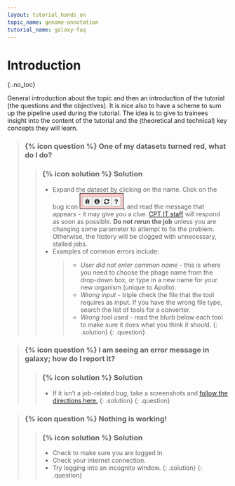 ```yaml
---
layout: tutorial_hands_on
topic_name: genome-annotation
tutorial_name: galaxy-faq
---
```


# Introduction
{:.no_toc}

<!-- This is a comment. -->

General introduction about the topic and then an introduction of the tutorial (the questions and the objectives). It is nice also to have a scheme to sum up the pipeline used during the tutorial. The idea is to give to trainees insight into the content of the tutorial and the (theoretical and technical) key concepts they will learn.

> ### {% icon question %} One of my datasets turned red, what do I do?
>    > ### {% icon solution %} Solution
>    > * Expand the dataset by clicking on the name. Click on the bug icon ![](../../images/galaxy-faq-screenshots/1_report_bug.png), and read the message that appears - it may give you a clue. [CPT IT staff](http://cpt.tamu.edu) will respond as soon as possible. **Do not rerun the job** unless you are changing some parameter to attempt to fix the problem. Otherwise, the history will be clogged with unnecessary, stalled jobs.
>    > * Examples of common errors include:
>    >    > * *User did not enter common name* - this is where you need to choose the phage name from the drop-down box, or type in a new name for your new organism (unique to Apollo).
>    >    > * *Wrong input* - triple check the file that the tool requires as input. If you have the wrong file type, search the list of tools for a converter.
>    >    > * *Wrong tool used* - read the blurb below each tool to make sure it does what you think it should.
> {: .solution}
{: .question}

> ### {% icon question %} I am seeing an error message in galaxy; how do I report it?
>    > ### {% icon solution %} Solution
>    > * If it isn’t a job-related bug, take a screenshots and [follow the directions here.](https://cpt.tamu.edu/computer-resources/github-repo-list/)
> {: .solution}
{: .question}

> ### {% icon question %} Nothing is working!
>    > ### {% icon solution %} Solution
>    > * Check to make sure you are logged in.
>    > * Check your internet connection.
>    > * Try logging into an incognito window.
> {: .solution}
{: .question}